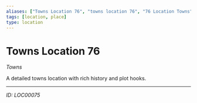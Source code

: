 ```yaml
---
aliases: ["Towns Location 76", "towns location 76", "76 Location Towns"]
tags: [location, place]
type: location
---
```


# Towns Location 76

*Towns*

A detailed towns location with rich history and plot hooks.

---
*ID: LOC00075*
